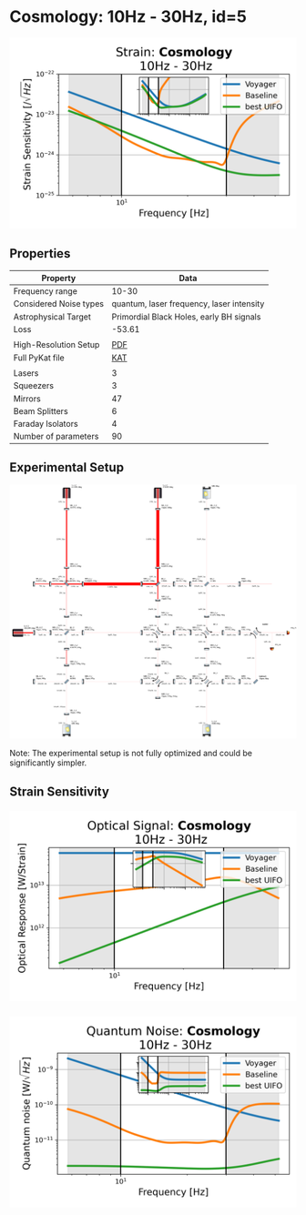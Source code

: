 # Cosmology: 10Hz - 30Hz, id=5
<p align="center"><img src="strain.png" alt="Plot of Strain" width="666px"></p>

## Properties
| Property                              | Data                                                       |
| ------------------------------------- | ----------------------------------------------------------------- |
| Frequency range                   | 10-30 |
| Considered Noise types                   | quantum, laser frequency, laser intensity |
| Astrophysical Target                   | Primordial Black Holes, early BH signals |
| Loss               | -53.61 |
|               |  |
| High-Resolution Setup | [PDF](setup.pdf) |
| Full PyKat file       | [KAT](CFGS_9_-53.61_90_3782125183_0_5264056074.txt) |
|               |  |
| Lasers |  3 |
| Squeezers |  3 |
| Mirrors |  47 |
| Beam Splitters |  6 |
| Faraday Isolators |  4 |
| Number of parameters  | 90 |
## Experimental Setup
<p align="center"><img src="setup.png" alt="setup" width="666px"></p>

Note: The experimental setup is not fully optimized and could be significantly simpler.

## Strain Sensitivity<p align="center"><img src="signal.png" alt="Plot of Signal" width="666px"></p>

<p align="center"><img src="noise.png" alt="Plot of Noise" width="666px"></p>

